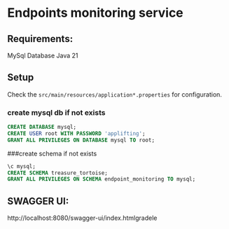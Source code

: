 # Endpoints monitoring service

## Requirements:
MySql Database
Java 21

## Setup
Check the `src/main/resources/application*.properties` for configuration.

### create mysql db if not exists

```sql
CREATE DATABASE mysql;
CREATE USER root WITH PASSWORD 'applifting';
GRANT ALL PRIVILEGES ON DATABASE mysql TO root;
```

###create schema if not exists
```sql
\c mysql;
CREATE SCHEMA treasure_tortoise;
GRANT ALL PRIVILEGES ON SCHEMA endpoint_monitoring TO mysql;
```

## SWAGGER UI:
http://localhost:8080/swagger-ui/index.htmlgradele